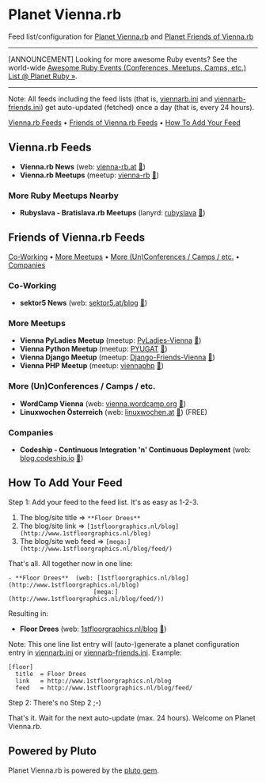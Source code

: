 # Planet Vienna.rb

Feed list/configuration for [Planet Vienna.rb](http://viennarb.herokuapp.com)
and [Planet Friends of Vienna.rb](http://viennarb.herokuapp.com/viennarbfriends)

---

[ANNOUNCEMENT] Looking for more awesome Ruby events? See the world-wide [Awesome Ruby Events (Conferences, Meetups, Camps, etc.) List @ Planet Ruby »](https://github.com/planetruby/awesome-events).

---

Note: All feeds including the feed lists (that is, [viennarb.ini](viennarb.ini) and [viennarb-friends.ini](viennarb-friends.ini))
get auto-updated (fetched) once a day (that is, every 24 hours).


[Vienna.rb Feeds](#viennarb-feeds) •
[Friends of Vienna.rb Feeds](#friends-of-viennarb-feeds) •
[How To Add Your Feed](#how-to-add-your-feed)


## Vienna.rb Feeds

- **Vienna.rb News** (web: [vienna-rb.at](http://vienna-rb.at) [:mega:](http://vienna-rb.at/atom.xml))
- **Vienna.rb Meetups** (meetup: [vienna-rb](http://www.meetup.com/vienna-rb) [:mega:](http://www.meetup.com/vienna-rb/events/rss/vienna.rb/))

<!--
  # [viennarbmeetuprsvps]
  #  title = Vienna.rb Meetups RSVPs
  #  link  = http://www.meetup.com/vienna-rb
  #  feed  = http://www.meetup.com/vienna-rb/rsvps/rss/vienna.rb/ 
 -->


### More Ruby Meetups Nearby 

<!--
  #  - www.rubyslava.sk  - no public news blog (no feed)
  #  twitter ->  twitter.com/rubyslava
 -->

- **Rubyslava  - Bratislava.rb Meetups** (lanyrd: [rubyslava](http://lanyrd.com/series/rubyslava) [:mega:](http://lanyrd.com/series/rubyslava/feed/))



## Friends of Vienna.rb Feeds

[Co-Working](#co-working)  • 
[More Meetups](#more-meetups)  • 
[More (Un)Conferences / Camps / etc.](#more-unconferences--camps--etc)  • 
[Companies](#companies)


### Co-Working

- **sektor5 News** (web: [sektor5.at/blog](http://www.sektor5.at/blog/) [:mega:](http://www.sektor5.at/blog/feed/))


### More Meetups

- **Vienna PyLadies Meetup** (meetup: [PyLadies-Vienna](http://www.meetup.com/PyLadies-Vienna) [:mega:](http://www.meetup.com/PyLadies-Vienna/events/rss/PyLadies-Vienna/))
- **Vienna Python Meetup** (meetup: [PYUGAT](http://www.meetup.com/PYUGAT) [:mega:](http://www.meetup.com/PYUGAT/events/rss/PYUGAT/))
- **Vienna Django Meetup** (meetup: [Django-Friends-Vienna](http://www.meetup.com/Django-Friends-Vienna) [:mega:](
http://www.meetup.com/Django-Friends-Vienna/events/rss/Django-Friends-Vienna/))
- **Vienna PHP Meetup** (meetup: [viennaphp](http://www.meetup.com/viennaphp) [:mega:](http://www.meetup.com/viennaphp/events/rss/viennaphp/))


### More (Un)Conferences / Camps / etc.

- **WordCamp Vienna** (web: [vienna.wordcamp.org](http://2015.vienna.wordcamp.org) [:mega:](http://2015.vienna.wordcamp.org/feed/))
- **Linuxwochen Österreich** (web: [linuxwochen.at](http://linuxwochen.at) [:mega:](http://www.linuxwochen.at/atom/)) (FREE)


### Companies

- **Codeship - Continuous Integration 'n' Continuous Deployment** (web: [blog.codeship.io](http://blog.codeship.io) [:mega:](http://blog.codeship.io/feed))


<!--
   "old" feed ids - add/keep - why? why not??

_#viennarb_
_#viennarbmeetup_
 _#rubyslavaevents_
 
 _#sektor5_
 
 _#pyladiesvienna_
 _#pyugat_
 _#djangofriendsvienna_
 _#viennaphp_
 _#viennawordpresscamp_
 _#linuxwochenat_
 _#codeship_
-->


## How To Add Your Feed

Step 1: Add your feed to the feed list. It's as easy as 1-2-3. 

1. The blog/site title    =>  `**Floor Drees**`
2. The blog/site link     =>  `[1stfloorgraphics.nl/blog](http://www.1stfloorgraphics.nl/blog)`
3. The blog/site web feed =>  `[mega:](http://www.1stfloorgraphics.nl/blog/feed/)`

That's all. All together now in one line:

~~~
- **Floor Drees**  (web: [1stfloorgraphics.nl/blog](http://www.1stfloorgraphics.nl/blog)
                        [mega:](http://www.1stfloorgraphics.nl/blog/feed/))
~~~

Resulting in:

- **Floor Drees**  (web: [1stfloorgraphics.nl/blog](http://www.1stfloorgraphics.nl/blog)
                        [:mega:](http://www.1stfloorgraphics.nl/blog/feed/))


Note: This one line list entry will (auto-)generate a planet configuration entry in [viennarb.ini](viennarb.ini) or [viennarb-friends.ini](viennarb-friends.ini). Example:

~~~
[floor]
  title  = Floor Drees
  link   = http://www.1stfloorgraphics.nl/blog
  feed   = http://www.1stfloorgraphics.nl/blog/feed/
~~~

Step 2: There's no Step 2 ;-)

That's it. Wait for the next auto-update (max. 24 hours). Welcome on Planet Vienna.rb.


## Powered by Pluto

Planet Vienna.rb is powered by the [pluto gem](https://github.com/feedreader).
